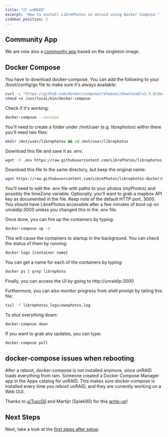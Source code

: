 ```yaml
---
title: "📦 unRAID"
excerpt: "How to install LibrePhotos on Unraid using Docker Compose."
sidebar_position: 3
---
```


## Community App

We are now also a [community app](https://unraid.net/community/apps?q=LibrePhotos#r) based on the singleton image.

## Docker Compose

You have to download docker-compose. You can add the following to your /boot/config/go file to make sure it's always available:

```bash
curl -L "https://github.com/docker/compose/releases/download/v2.5.0/docker-compose-$(uname -s)-$(uname -m)" -o /usr/local/bin/docker-compose
chmod +x /usr/local/bin/docker-compose
```

Check if it's working:

```bash
docker-compose --version
```

You'll need to create a folder under /mnt/user (e.g. librephotos) within there you'll need two files:

```bash
mkdir /mnt/user/librephotos && cd /mnt/user/librephotos
```

Download this file and save it as .env:

```bash
wget -O .env https://raw.githubusercontent.com/LibrePhotos/librephotos-docker/main/librephotos.env
```

​Download this file to the same directory, but keep the original name:

```bash
wget https://raw.githubusercontent.com/LibrePhotos/librephotos-docker/main/docker-compose.yml
```

You'll need to edit the .env file with paths to your photos (myPhotos) and possibly the timeZone variable. Optionally, you'll want to grab a mapbox API key as documented in the file. Keep note of the default HTTP port, 3000.
You should have LibrePhotos accessible after a few minutes of boot-up on unraidip:3000 unless you changed this in the .env file.

​Once done, you can fire up the containers by typing:

```bash
docker-compose up -d
```

This will cause the containers to startup in the background. You can check the status of them by running:

```bash
docker logs {container name}
```

You can get a name for each of the containers by typing:

```bash
docker ps | grep librephoto
```

Finally, you can access the UI by going to http://unraidip:3000

Furthermore, you can also monitor progress from shell prompt by tailing this file:

```bash
tail -f librephotos_logs/ownphotos.log
```

To shut everything down:

```bash
docker-compose down
```

If you want to grab any updates, you can type:

```bash
docker-compose pull
```

## docker-compose issues when rebooting

After a reboot, docker-compose is not installed anymore, since unRAID loads everything from ram. Someone created a Docker Compose Manager app in the Apps catalog for unRAID. This makes sure docker-compose is installed every time you reboot unRAID, and they are currently working on a Web GUI.

Thanks to [u/Tusc00](https://old.reddit.com/user/Tusc00) and Martijn (Spiek90) for this [write-up](https://old.reddit.com/r/unRAID/comments/knaniy/librephotos/goeyy4l/)!

## Next Steps

Next, take a look at the [first steps after setup](../user-guide/first-steps.md).
